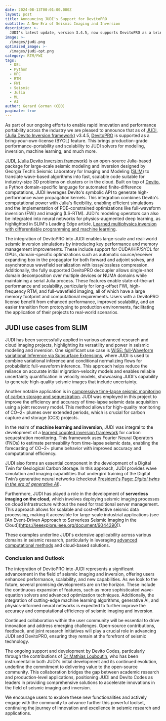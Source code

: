 ```yaml
---
date: 2024-08-13T00:01:00.000Z
layout: post
title: Announcing JUDI's Support for DevitoPRO
subtitle: A New Era of Seismic Imaging and Inversion
description: >-
  JUDI's latest update, version 3.4.5, now supports DevitoPRO as a bring-your-own-license feature, significantly enhancing its seismic imaging and inversion capabilities. This integration introduces advanced performance and scalability, particularly for large-scale simulations, performance portability across all major CPUs and GPUs and a wide range of domain-specific optimizations. JUDI, an open-source Julia-based framework, already excels in high-performance wave propagation and machine learning integration. The update enables cutting-edge applications such as probabilistic full-waveform inversion, generative AI, carbon storage monitoring, and serverless cloud imaging. This collaboration marks a major step forward in bridging academic research and production-level seismic applications, driving innovation and excellence in the field.
image: >-
  /images/judi.png
optimized_image: >-
  /images/judi-opt.png
category: RTM/FWI
tags:
  - DSL
  - Python
  - HPC
  - RTM
  - FWI
  - Seismic
  - Julia
  - ML
  - AI
author: Gerard Gorman (CEO)
paginate: true
---
```


As part of our ongoing efforts to enable rapid innovation and performance portability across the industry we are pleased to announce that as of [JUDI, (Julia Devito Inversion framework)](https://slimgroup.github.io/JUDI.jl/dev/) v3.4.5, [DevitoPRO](https://www.devitocodes.com/features/) is supported as a bring-your-own-license (BYOL) feature. This brings production-grade performance-portability and scalability to JUDI solvers for modeling, inversion, machine learning, and much more.

 [JUDI, (Julia Devito Inversion framework)](https://slimgroup.github.io/JUDI.jl/dev/) is an open-source Julia-based package for large-scale seismic modeling and inversion designed by Georgia Tech’s Seismic Laboratory for Imaging and Modeling ([SLIM](https://slim.gatech.edu)) to translate  wave-based
algorithms into fast, scalable code suitable for industry-size 3D problems on clusters or in the cloud. Built on top of [Devito](https://www.devitoproject.org/), a Python domain-specific language for automated finite-difference computations, JUDI leverages Devito's symbolic API to generate high-performance wave propagation kernels. This integration combines Devito's computational power with Julia's flexibility, enabling efficient simulations and the implementation of PDE-constrained optimizations like full-waveform inversion (FWI) and imaging (LS-RTM). JUDI's modeling operators can also be integrated into neural networks for physics-augmented deep learning, as highlighted in SLIM's Leading Edge article, [Learned
multiphysics inversion with differentiable programming and machine
learning](https://library.seg.org/doi/full/10.1190/tle42070474.1).

The integration of DevitoPRO into JUDI enables large-scale and real-world seismic inversion simulations by introducing key performance and memory management improvements. These include support for CUDA/HIP/SYCL for GPUs, domain-specific optimizations such as automatic source/receiver expanding box in the propagator for both forward and adjoint solves, and asynchronous wavefield serialization with lossy/lossless compression. Additionally, the fully supported DevitoPRO decoupler allows single-shot domain decomposition over multiple devices or NUMA domains while maintaining a serial Julia process. These features enable state-of-the-art performance and scalability, particularly for long-offset FWI, high-frequency RTM, and full-wavefield imaging, all of which have a large memory footprint and computational requirements. Users with a DevitoPRO license benefit from enhanced performance, improved scalability, and an easier transition from prototyping to production environments, facilitating the application of their projects to real-world scenarios.

## JUDI use cases from SLIM

JUDI has been successfully applied in various advanced research and cloud imaging projects, highlighting its versatility and power in seismic modeling and inversion. One significant use case is [WISE: full-Waveform variational Inference via Subsurface Extensions](https://slim.gatech.edu/Publications/Public/Journals/Geophysics/2024/yin2023wise/paper.html), where JUDI is used to combine variational inference and conditional normalizing flows for probabilistic full-waveform inference. This approach helps reduce the reliance on accurate initial migration-velocity models and enables reliable uncertainty quantification in velocity models, showcasing JUDI's capability to generate high-quality seismic images that include uncertainty.

Another notable application is in [compressive time-lapse seismic monitoring of carbon storage and sequestration](https://slim.gatech.edu/Publications/Public/Conferences/SEG/2021/yin2021SEGcts/yin2021SEGcts.html). JUDI was employed in this project to improve the efficiency and accuracy of time-lapse seismic data acquisition using a joint recovery model. This method allows for high-quality monitoring of CO~2~ plumes over extended periods, which is crucial for carbon capture and storage (CCS) projects.

In the realm of **machine learning and inversion**, JUDI was integral to the development of a [learned coupled inversion framework](https://slim.gatech.edu/Publications/Public/Conferences/SEG/2022/yin2022SEGlci/paper.html) for carbon sequestration monitoring. This framework uses Fourier Neural Operators (FNOs) to estimate permeability from time-lapse seismic data, enabling the forecasting of CO~2~ plume behavior with improved accuracy and computational efficiency.

JUDI also forms an essential component in the development of a Digital Twin for Geological Carbon Storage. In this approach, JUDI provides wave simulation and imaging capabilities that undergird training of the Digital Twin’s generative neural networks (checkout [President's Page: *Digital twins in the era of generative AI*](https://library.seg.org/doi/10.1190/tle42110730.1)).

Furthermore, JUDI has played a role in the development of **serverless imaging on the cloud**, which involves deploying seismic imaging processes on cloud infrastructure without the need for traditional server management. This approach allows for scalable and cost-effective seismic data processing, making it accessible for large-scale industrial applications (see [An Event-Driven Approach to Serverless Seismic Imaging in the Cloud])https://ieeexplore.ieee.org/document/9044390)).

These examples underline JUDI's extensive applicability across various domains in seismic research, particularly in leveraging [advanced computational methods](https://slim.gatech.edu/research) and cloud-based solutions.

### Conclusion and Outlook

The integration of DevitoPRO into JUDI represents a significant advancement in the field of seismic imaging and inversion, offering users enhanced performance, scalability, and new capabilities. As we look to the future, several promising developments are on the horizon. These include the continuous expansion of features, such as more sophisticated wave-equation solvers and advanced optimization techniques. Additionally, the integration of cutting-edge machine learning algorithms, generative AI, and physics-informed neural networks is expected to further improve the accuracy and computational efficiency of seismic imaging and inversion.

Continued collaboration within the user community will be essential to drive innovation and address emerging challenges. Open-source contributions, feedback, and joint research initiatives will play a crucial role in advancing JUDI and DevitoPRO, ensuring they remain at the forefront of seismic technology.

The ongoing support and development by Devito Codes, particularly through the contributions of [Dr Mathias Louboutin](https://www.devitocodes.com/about/#mathias-louboutin-senior-solution-architect), who has been instrumental in both JUDI's initial development and its continued evolution, underline the commitment to delivering value to the open-source community. This collaboration bridges the gap between academic research and production-level applications, positioning JUDI and Devito Codes as leaders in providing comprehensive solutions to accelerate innovations in the field of seismic imaging and inversion.

We encourage users to explore these new functionalities and actively engage with the community to advance further this powerful toolset, continuing the journey of innovation and excellence in seismic research and applications.
